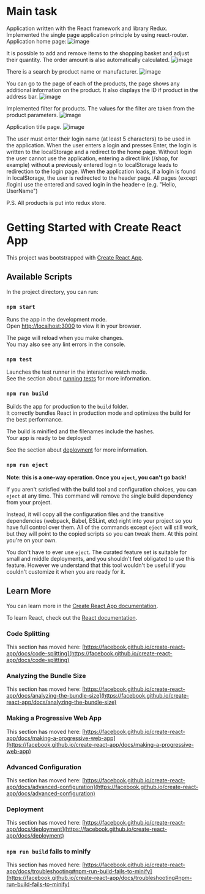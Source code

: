 # Main task
Application written with the React framework and library Redux. Implemented the single page application principle by using react-router.
Application home page:
![image](https://user-images.githubusercontent.com/88940299/172652244-38ae143d-0c87-4e7b-9582-aff41ff8d7d7.png)

It is possible to add and remove items to the shopping basket and adjust their quantity. The order amount is also automatically calculated.
![image](https://user-images.githubusercontent.com/88940299/172653137-e6e88b8c-5ad1-456c-bb9c-83c59ada32d2.png)

There is a search by product name or manufacturer. 
![image](https://user-images.githubusercontent.com/88940299/172653723-bdd7679c-aa23-4566-9db9-9b42551de99e.png)

You can go to the page of each of the products, the page shows any additional information on the product. It also displays the ID if product in the address bar.
![image](https://user-images.githubusercontent.com/88940299/172654242-c731c0b6-6f27-4280-82e9-40a87294dc43.png)

Implemented filter for products. The values for the filter are taken from the product parameters.
![image](https://user-images.githubusercontent.com/88940299/172655336-ba31203b-e7be-4e22-a768-399fde78c376.png)

Application title page.
![image](https://user-images.githubusercontent.com/88940299/172657034-d6a69839-6ef4-4ac4-8452-5c4582d8a96d.png)

The user must enter their login name (at least 5 characters) to be used in the application. When the user enters a login and presses Enter, the login is written to the localStorage and a redirect to the home page.
Without login the user cannot use the application, entering a direct link (/shop, for example) without a previously entered login to localStorage leads to redirection to the login page.
When the application loads, if a login is found in localStorage, the user is redirected to the header page. All pages (except /login) use the entered and saved login in the header-e (e.g. "Hello, UserName")

P.S. 
All products is put into redux store.


# Getting Started with Create React App

This project was bootstrapped with [Create React App](https://github.com/facebook/create-react-app).

## Available Scripts

In the project directory, you can run:

### `npm start`

Runs the app in the development mode.\
Open [http://localhost:3000](http://localhost:3000) to view it in your browser.

The page will reload when you make changes.\
You may also see any lint errors in the console.

### `npm test`

Launches the test runner in the interactive watch mode.\
See the section about [running tests](https://facebook.github.io/create-react-app/docs/running-tests) for more information.

### `npm run build`

Builds the app for production to the `build` folder.\
It correctly bundles React in production mode and optimizes the build for the best performance.

The build is minified and the filenames include the hashes.\
Your app is ready to be deployed!

See the section about [deployment](https://facebook.github.io/create-react-app/docs/deployment) for more information.

### `npm run eject`

**Note: this is a one-way operation. Once you `eject`, you can't go back!**

If you aren't satisfied with the build tool and configuration choices, you can `eject` at any time. This command will remove the single build dependency from your project.

Instead, it will copy all the configuration files and the transitive dependencies (webpack, Babel, ESLint, etc) right into your project so you have full control over them. All of the commands except `eject` will still work, but they will point to the copied scripts so you can tweak them. At this point you're on your own.

You don't have to ever use `eject`. The curated feature set is suitable for small and middle deployments, and you shouldn't feel obligated to use this feature. However we understand that this tool wouldn't be useful if you couldn't customize it when you are ready for it.

## Learn More

You can learn more in the [Create React App documentation](https://facebook.github.io/create-react-app/docs/getting-started).

To learn React, check out the [React documentation](https://reactjs.org/).

### Code Splitting

This section has moved here: [https://facebook.github.io/create-react-app/docs/code-splitting](https://facebook.github.io/create-react-app/docs/code-splitting)

### Analyzing the Bundle Size

This section has moved here: [https://facebook.github.io/create-react-app/docs/analyzing-the-bundle-size](https://facebook.github.io/create-react-app/docs/analyzing-the-bundle-size)

### Making a Progressive Web App

This section has moved here: [https://facebook.github.io/create-react-app/docs/making-a-progressive-web-app](https://facebook.github.io/create-react-app/docs/making-a-progressive-web-app)

### Advanced Configuration

This section has moved here: [https://facebook.github.io/create-react-app/docs/advanced-configuration](https://facebook.github.io/create-react-app/docs/advanced-configuration)

### Deployment

This section has moved here: [https://facebook.github.io/create-react-app/docs/deployment](https://facebook.github.io/create-react-app/docs/deployment)

### `npm run build` fails to minify

This section has moved here: [https://facebook.github.io/create-react-app/docs/troubleshooting#npm-run-build-fails-to-minify](https://facebook.github.io/create-react-app/docs/troubleshooting#npm-run-build-fails-to-minify)
